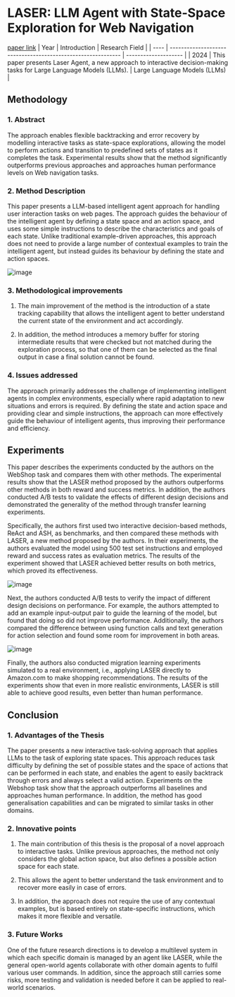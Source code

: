 # LASER: LLM Agent with State-Space Exploration for Web Navigation
[paper link](https://arxiv.org/pdf/2309.08172) 
| Year | Introduction                                                         | Research Field                 |
| ---- | ------------------------------------------------------------ | -------------------- |
| 2024 | This paper presents Laser Agent, a new approach to interactive decision-making tasks for Large Language Models (LLMs).          |   Large Language Models (LLMs)       |

## Methodology

### 1. Abstract
The approach enables flexible backtracking and error recovery by modelling interactive tasks as state-space explorations, allowing the model to perform actions and transition to predefined sets of states as it completes the task. Experimental results show that the method significantly outperforms previous approaches and approaches human performance levels on Web navigation tasks.

### 2. Method Description 
This paper presents a LLM-based intelligent agent approach for handling user interaction tasks on web pages. The approach guides the behaviour of the intelligent agent by defining a state space and an action space, and uses some simple instructions to describe the characteristics and goals of each state. Unlike traditional example-driven approaches, this approach does not need to provide a large number of contextual examples to train the intelligent agent, but instead guides its behaviour by defining the state and action spaces.

![image](https://github.com/user-attachments/assets/c0d4b9aa-1e43-4667-be41-07027df61044)

### 3. Methodological improvements
  1. The main improvement of the method is the introduction of a state tracking capability that allows the intelligent agent to better understand the current state of the environment and act accordingly.
  
  2. In addition, the method introduces a memory buffer for storing intermediate results that were checked but not matched during the exploration process, so that one of them can be selected as the final output in case a final solution cannot be found.

### 4. Issues addressed 
The approach primarily addresses the challenge of implementing intelligent agents in complex environments, especially where rapid adaptation to new situations and errors is required. By defining the state and action space and providing clear and simple instructions, the approach can more effectively guide the behaviour of intelligent agents, thus improving their performance and efficiency.

## Experiments
This paper describes the experiments conducted by the authors on the WebShop task and compares them with other methods. The experimental results show that the LASER method proposed by the authors outperforms other methods in both reward and success metrics. In addition, the authors conducted A/B tests to validate the effects of different design decisions and demonstrated the generality of the method through transfer learning experiments.

Specifically, the authors first used two interactive decision-based methods, ReAct and ASH, as benchmarks, and then compared these methods with LASER, a new method proposed by the authors. In their experiments, the authors evaluated the model using 500 test set instructions and employed reward and success rates as evaluation metrics. The results of the experiment showed that LASER achieved better results on both metrics, which proved its effectiveness.

![image](https://github.com/user-attachments/assets/8ef7dfd0-0ad0-4b87-a911-94a341b880ff)

Next, the authors conducted A/B tests to verify the impact of different design decisions on performance. For example, the authors attempted to add an example input-output pair to guide the learning of the model, but found that doing so did not improve performance. Additionally, the authors compared the difference between using function calls and text generation for action selection and found some room for improvement in both areas.

![image](https://github.com/user-attachments/assets/dad99740-155e-46cf-a044-60d3fa7cedef)

Finally, the authors also conducted migration learning experiments simulated to a real environment, i.e., applying LASER directly to Amazon.com to make shopping recommendations. The results of the experiments show that even in more realistic environments, LASER is still able to achieve good results, even better than human performance.  

## Conclusion

### 1. Advantages of the Thesis
The paper presents a new interactive task-solving approach that applies LLMs to the task of exploring state spaces. This approach reduces task difficulty by defining the set of possible states and the space of actions that can be performed in each state, and enables the agent to easily backtrack through errors and always select a valid action. Experiments on the Webshop task show that the approach outperforms all baselines and approaches human performance. In addition, the method has good generalisation capabilities and can be migrated to similar tasks in other domains.

### 2. Innovative points
  1. The main contribution of this thesis is the proposal of a novel approach to interactive tasks. Unlike previous approaches, the method not only considers the global action space, but also defines a possible action space for each state.
  
  2. This allows the agent to better understand the task environment and to recover more easily in case of errors.
  
  3. In addition, the approach does not require the use of any contextual examples, but is based entirely on state-specific instructions, which makes it more flexible and versatile.

### 3. Future Works
One of the future research directions is to develop a multilevel system in which each specific domain is managed by an agent like LASER, while the general open-world agents collaborate with other domain agents to fulfil various user commands. In addition, since the approach still carries some risks, more testing and validation is needed before it can be applied to real-world scenarios.  
